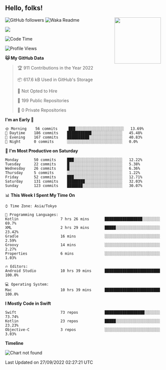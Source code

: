 ## Hello, folks! 

<p>
<img align="right" src="https://media.giphy.com/media/26ufdb3cYKwbRtYVW/giphy.gif" style="max-width:100%;" height="150px">
 
![GitHub followers](https://img.shields.io/github/followers/YamamotoDesu?label=Follow&style=social)
![Waka Readme](https://github.com/YamamotoDesu/YamamotoDesu/workflows/Waka%20Readme/badge.svg)

![](https://github-profile-summary-cards.vercel.app/api/cards/profile-details?username=YamamotoDesu&theme=vue)

<!--START_SECTION:waka-->
![Code Time](http://img.shields.io/badge/Code%20Time-207%20hrs%2025%20mins-blue)

![Profile Views](http://img.shields.io/badge/Profile%20Views-17-blue)

**🐱 My GitHub Data** 

> 🏆 911 Contributions in the Year 2022
 > 
> 📦 617.6 kB Used in GitHub's Storage 
 > 
> 🚫 Not Opted to Hire
 > 
> 📜 199 Public Repositories 
 > 
> 🔑 0 Private Repositories  
 > 
**I'm an Early 🐤** 

```text
🌞 Morning    56 commits     ███░░░░░░░░░░░░░░░░░░░░░░   13.69% 
🌆 Daytime    186 commits    ███████████░░░░░░░░░░░░░░   45.48% 
🌃 Evening    167 commits    ██████████░░░░░░░░░░░░░░░   40.83% 
🌙 Night      0 commits      ░░░░░░░░░░░░░░░░░░░░░░░░░   0.0%

```
📅 **I'm Most Productive on Saturday** 

```text
Monday       50 commits     ███░░░░░░░░░░░░░░░░░░░░░░   12.22% 
Tuesday      22 commits     █░░░░░░░░░░░░░░░░░░░░░░░░   5.38% 
Wednesday    26 commits     █░░░░░░░░░░░░░░░░░░░░░░░░   6.36% 
Thursday     5 commits      ░░░░░░░░░░░░░░░░░░░░░░░░░   1.22% 
Friday       52 commits     ███░░░░░░░░░░░░░░░░░░░░░░   12.71% 
Saturday     131 commits    ████████░░░░░░░░░░░░░░░░░   32.03% 
Sunday       123 commits    ███████░░░░░░░░░░░░░░░░░░   30.07%

```


📊 **This Week I Spent My Time On** 

```text
⌚︎ Time Zone: Asia/Tokyo

💬 Programming Languages: 
Kotlin                   7 hrs 26 mins       █████████████████░░░░░░░░   69.7% 
XML                      2 hrs 29 mins       █████░░░░░░░░░░░░░░░░░░░░   23.42% 
Gradle                   16 mins             ░░░░░░░░░░░░░░░░░░░░░░░░░   2.59% 
Groovy                   14 mins             ░░░░░░░░░░░░░░░░░░░░░░░░░   2.27% 
Properties               6 mins              ░░░░░░░░░░░░░░░░░░░░░░░░░   1.03%

🔥 Editors: 
Android Studio           10 hrs 39 mins      █████████████████████████   100.0%

💻 Operating System: 
Mac                      10 hrs 39 mins      █████████████████████████   100.0%

```

**I Mostly Code in Swift** 

```text
Swift                    73 repos            ██████████████████░░░░░░░   73.74% 
Kotlin                   23 repos            █████░░░░░░░░░░░░░░░░░░░░   23.23% 
Objective-C              3 repos             ░░░░░░░░░░░░░░░░░░░░░░░░░   3.03%

```


**Timeline**

![Chart not found](https://raw.githubusercontent.com/YamamotoDesu/YamamotoDesu/main/charts/bar_graph.png) 


 Last Updated on 27/09/2022 02:27:21 UTC
<!--END_SECTION:waka-->


